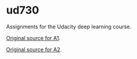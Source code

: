 # ud730
Assignments for the Udacity deep learning course.

[Original source for A1](https://github.com/tensorflow/tensorflow/blob/master/tensorflow/examples/udacity/1_notmnist.ipynb).

[Original source for A2](https://github.com/tensorflow/tensorflow/blob/master/tensorflow/examples/udacity/2_fullyconnected.ipynb).
